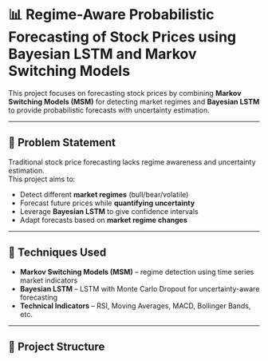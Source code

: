 # 📊 Regime-Aware Probabilistic Forecasting of Stock Prices using Bayesian LSTM and Markov Switching Models

This project focuses on forecasting stock prices by combining **Markov Switching Models (MSM)** for detecting market regimes and **Bayesian LSTM** to provide probabilistic forecasts with uncertainty estimation.

---

## 📌 Problem Statement

Traditional stock price forecasting lacks regime awareness and uncertainty estimation.  
This project aims to:
- Detect different **market regimes** (bull/bear/volatile)
- Forecast future prices while **quantifying uncertainty**
- Leverage **Bayesian LSTM** to give confidence intervals
- Adapt forecasts based on **market regime changes**

---

## 🧠 Techniques Used

- **Markov Switching Models (MSM)** – regime detection using time series market indicators
- **Bayesian LSTM** – LSTM with Monte Carlo Dropout for uncertainty-aware forecasting
- **Technical Indicators** – RSI, Moving Averages, MACD, Bollinger Bands, etc.

---

## 📁 Project Structure


